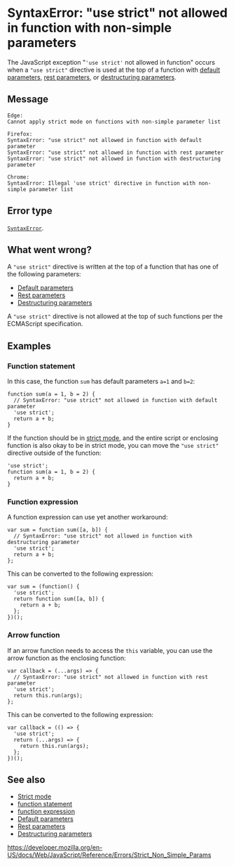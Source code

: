 SyntaxError: "use strict" not allowed in function with non-simple parameters
============================================================================

The JavaScript exception "`'use strict'` not allowed in function" occurs when a `"use strict"` directive is used at the top of a function with [default parameters](../functions/default_parameters), [rest parameters](../functions/rest_parameters), or [destructuring parameters](../operators/destructuring_assignment).

Message
-------

    Edge:
    Cannot apply strict mode on functions with non-simple parameter list

    Firefox:
    SyntaxError: "use strict" not allowed in function with default parameter
    SyntaxError: "use strict" not allowed in function with rest parameter
    SyntaxError: "use strict" not allowed in function with destructuring parameter

    Chrome:
    SyntaxError: Illegal 'use strict' directive in function with non-simple parameter list

Error type
----------

[`SyntaxError`](../global_objects/syntaxerror).

What went wrong?
----------------

A `"use strict"` directive is written at the top of a function that has one of the following parameters:

-   [Default parameters](../functions/default_parameters)
-   [Rest parameters](../functions/rest_parameters)
-   [Destructuring parameters](../operators/destructuring_assignment)

A `"use strict"` directive is not allowed at the top of such functions per the ECMAScript specification.

Examples
--------

### Function statement

In this case, the function `sum` has default parameters `a=1` and `b=2`:

    function sum(a = 1, b = 2) {
      // SyntaxError: "use strict" not allowed in function with default parameter
      'use strict';
      return a + b;
    }

If the function should be in [strict mode](../strict_mode), and the entire script or enclosing function is also okay to be in strict mode, you can move the `"use strict"` directive outside of the function:

    'use strict';
    function sum(a = 1, b = 2) {
      return a + b;
    }

### Function expression

A function expression can use yet another workaround:

    var sum = function sum([a, b]) {
      // SyntaxError: "use strict" not allowed in function with destructuring parameter
      'use strict';
      return a + b;
    };

This can be converted to the following expression:

    var sum = (function() {
      'use strict';
      return function sum([a, b]) {
        return a + b;
      };
    })();

### Arrow function

If an arrow function needs to access the `this` variable, you can use the arrow function as the enclosing function:

    var callback = (...args) => {
      // SyntaxError: "use strict" not allowed in function with rest parameter
      'use strict';
      return this.run(args);
    };

This can be converted to the following expression:

    var callback = (() => {
      'use strict';
      return (...args) => {
        return this.run(args);
      };
    })();

See also
--------

-   [Strict mode](../strict_mode)
-   [function statement](../statements/function)
-   [function expression](../operators/function)
-   [Default parameters](../functions/default_parameters)
-   [Rest parameters](../functions/rest_parameters)
-   [Destructuring parameters](../operators/destructuring_assignment)

<a href="https://developer.mozilla.org/en-US/docs/Web/JavaScript/Reference/Errors/Strict_Non_Simple_Params" class="_attribution-link">https://developer.mozilla.org/en-US/docs/Web/JavaScript/Reference/Errors/Strict_Non_Simple_Params</a>
